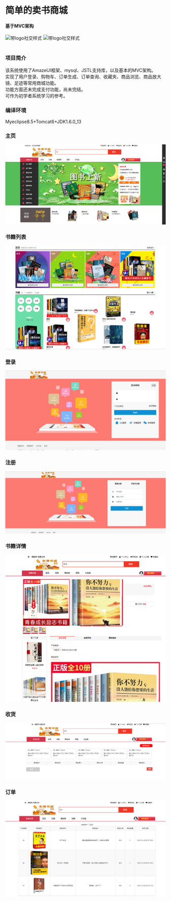 # 简单的卖书商城 
#### 基于MVC架构
   ![带logo社交样式](https://img.shields.io/badge/building-unfinished-brightgreen)  ![带logo社交样式](https://img.shields.io/badge/GitHub-dingyadong-yellow.svg?style=social&logo=github)  
<br/>
### 项目简介
该系统使用了AmazeUI框架、mysql、JSTL支持库，以及基本的MVC架构。  
实现了用户登录、购物车、订单生成、订单查询、收藏夹、商品浏览、商品放大镜、足迹等常用商城功能。  
功能方面还未完成支付功能，尚未完结。  
可作为初学者系统学习的参考。
  
### 编译环境
Myeclipse8.5+Tomcat6+JDK1.6.0_13


### 主页<br/>
![主页](/img/主页.png)
  
### 书籍列表
![书籍列表](/img/书籍列表.png)
  
### 登录
![登录](/img/登录.png)
  
### 注册
![注册](/img/注册.png)
  
### 书籍详情<br/>
![书籍详情](/img/书籍详情.png)
  
### 收货<br/>
![收货](/img/收货.png)
  
### 订单<br/>
![订单](/img/订单.png)
